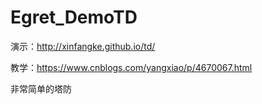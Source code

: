 # Egret_DemoTD

演示：http://xinfangke.github.io/td/

教学：https://www.cnblogs.com/yangxiao/p/4670067.html

非常简单的塔防
